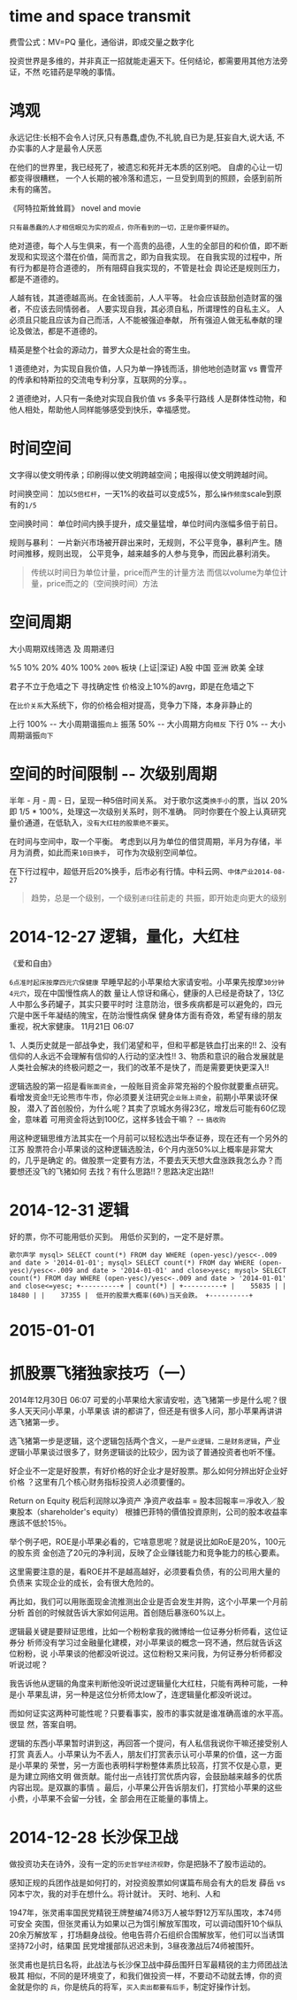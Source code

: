 # time and space transmit

  费雪公式：MV=PQ
  量化，通俗讲，即成交量之数字化

  投资世界是多维的，并非真正一招就能走遍天下。任何结论，都需要用其他方法旁证，不然
  吃错药是早晚的事情。


# 鸿观

  永远记住:长相不会令人讨厌,只有愚蠢,虚伪,不礼貌,自已为是,狂妄自大,说大话,
  不办实事的人才是最令人厌恶

  在他们的世界里，我已经死了，被遗忘和死并无本质的区别吧。
  自虐的心让一切都变得很糟糕，
  一个人长期的被冷落和遗忘，一旦受到周到的照顾，会感到前所未有的痛苦。

  《阿特拉斯耸耸肩》 novel and movie

  `只有最愚蠢的人才相信眼见为实的观点，你所看到的一切，正是你要怀疑的`。

  绝对道德，每个人与生俱来，有一个高贵的品德，人生的全部目的和价值，即不断
  发现和实现这个潜在价值，简而言之，即为自我实现。
  在自我实现的过程中，所有行为都是符合道德的， 所有阻碍自我实现的，不管是社会
  舆论还是规则压力，都是不道德的。

  人越有钱，其道德越高尚。在金钱面前，人人平等。
  社会应该鼓励创造财富的强者，不应该去同情弱者。
  人要实现自我，其必须自私，所谓理性的自私主义。
  人必须且只能且应该为自己而活，人不能被强迫奉献，
  所有强迫人做无私奉献的理论及做法，都是不道德的。

  精英是整个社会的源动力，普罗大众是社会的寄生虫。

  1 道德绝对，为实现自我价值，人只为单一挣钱而活，排他地创造财富 vs
    曹雪芹的传承和特斯拉的交流电专利分享，互联网的分享。。

  2 道德绝对，人只有一条绝对实现自我价值 vs 多条平行路线
    人是群体性动物，和他人相处，帮助他人同样能够感受到快乐，幸福感觉。

# 时间空间

  文字得以使文明传承；印刷得以使文明跨越空间；电报得以使文明跨越时间。

  时间换空间：
  加以`5倍杠杆`，一天1%的收益可以变成5%，那么`操作频度`scale到原有的`1/5`

  空间换时间：
  单位时间内换手提升，成交量猛增，单位时间内涨幅多倍于前日。

  规则与暴利：
  一片新兴市场被开辟出来时，无规则，不公平竞争，暴利产生。随时间推移，规则出现，
  公平竞争，越来越多的人参与竞争，而因此暴利消失。

  > 传统以时间日为单位计量，price而产生的计量方法
  > 而信以volume为单位计量，price而之的（空间换时间）方法

# 空间周期

  大小周期双线筛选 及 周期递归

  %5 10% 20% 40% 100% `200%` 板块 (上证|深证) A股 中国 亚洲 欧美 全球

  君子不立于危墙之下  寻找确定性
  价格没上10%的avrg，即是在危墙之下

  在`比价关系`大系统下，你的价格会相对提高，竞争力下降，本身非静止的

  上行  100%  -- 大小周期谐振`向上`
  振荡  50%   -- 大小周期方向`相反`
  下行  0%    -- 大小周期谐振`向下`

# 空间的时间限制 -- 次级别周期

  半年 - 月 - 周 - 日，呈现一种5倍时间关系。
  对于歌尔这类`换手小`的票，当以 20% 即 1/5 * 100%，处理这一次级别关系时，则不准确。
  同时你要在个股上认真研究量价通道，在低轨入，`没有大红柱的股票绝不要买`。

  在时间与空间中，取一个平衡。
  考虑到以月为单位的借贷周期，半月为存储，半月为消费，如此而来`10日换手`，
  可作为次级别空间单位。

  在下行过程中，超低开后20%换手，后市必有行情。中科云网、`中体产业2014-08-27`

  > 趋势，总是一个级别，一个级别`递归`往前走的
  > 共振，即开始走向更大的级别


# 2014-12-27 逻辑，量化，大红柱

  《爱和自由》

  `6点准时起床按摩四元穴保健康`
  早睡早起的小苹果给大家请安啦。小苹果先按摩`30分钟4元穴`，现在中国慢性病人的数
  量让人惊讶和痛心，健康的人已经是奇缺了，13亿人中那么多药罐子，其实只要平时时
  注意防治，很多疾病都是可以避免的，四元穴是中医千年凝结的隗宝，在防治慢性病保
  健身体方面有奇效，希望有缘的朋友重视，祝大家健康。
  11月21日 06:07

  1、人类历史就是一部战争史，我们渴望和平，但和平都是铁血打出来的!!
  2、没有信仰的人永远不会理解有信仰的人行动的坚决性!!
  3、物质和意识的融合发展就是人类社会解决的终极问题之一，我们的改革不是快了，而是需要更快更深入!!

  逻辑选股的第一招是看`账面资金`，一般账目资金非常充裕的个股你就要重点研究。
  看增发资金!!无论熊市牛市，你必须要关注研究`企业账上资金`，前期小苹果谈环保股，
  潜入了首创股份，为什么呢？其卖了京城水务得23亿，增发后可能有60亿现金，意味着
  可用资金将达到100亿，这样多钱会干嘛？ -- `搞收购`

  用这种逻辑思维方法其实在一个月前可以轻松选出华泰证券，现在还有一个另外的江苏
  股票符合小苹果谈的这种逻辑选股法，6个月内涨50%以上概率是非常大的，几乎是确定
  的。做股票一定要有方法，不要去天天想大盘涨跌我怎么办？而要想还没飞的飞猪如何
  去找？有什么思路!!？思路决定出路!!

# 2014-12-31 逻辑

  好的票，你不可能用低价买到。
  用低价买到的，一定不是好票。

  `歌尔声学
  mysql> SELECT count(*) FROM day WHERE (open-yesc)/yesc<-.009 and date > '2014-01-01';
  mysql> SELECT count(*) FROM day WHERE (open-yesc)/yesc<-.009 and date > '2014-01-01' and close>yesc;
  mysql> SELECT count(*) FROM day WHERE (open-yesc)/yesc<-.009 and date > '2014-01-01' and close<=yesc;
  +----------+
  | count(*) |
  +----------+
  |    55835 |
  |    18480 |
  |    37355 |  低开的股票大概率(60%)当天会跌。
  +----------+`

# 2015-01-01 

# 抓股票飞猪独家技巧（一）

  2014年12月30日 06:07
  可爱的小苹果给大家请安啦，选飞猪第一步是什么呢？很多人天天问小苹果，小苹果该
  讲的都讲了，但还是有很多人问，那小苹果再讲讲选飞猪第一步。

  选飞猪第一步是逻辑，这个逻辑包括两个含义，`一是产业逻辑，二是财务逻辑`，产业
  逻辑小苹果谈过很多了，财务逻辑谈的比较少，因为谈了普通投资者也听不懂。

  好企业不一定是好股票，有好价格的好企业才是好股票。那么如何分辨出好企业好价格
  ？这里有几个核心财务指标投资人必须要懂的。

  Return on Equity 税后利润除以净资产
  净资产收益率 = 股本回報率＝凈收入／股東股本（shareholder's equity）
  根據巴菲特的價值投資原則，公司的股本收益率應該不低於15％。

  举个例子吧，ROE是小苹果必看的，它啥意思呢？就是说比如RoE是20%，100元的股东资
  金创造了20元的净利润，反映了企业赚钱能力和竞争能力的核心要素。

  这里需要注意的是，看ROE并不是越高越好，必须要看负债，有的公司用大量的负债来
  实现企业的成长，会有很大危险的。

  再比如，我们可以用账面现金流推测出企业是否会发生并购，这个小苹果一个月前分析
  首创的时候就告诉大家如何运用。首创随后暴涨60%以上。

  逻辑最关键是要辩证思维，比如一个粉粉拿我的微博给一位证券分析师看，这位证券分
  析师没有学习过金融量化建模，对小苹果谈的概念一窍不通，然后就告诉这位粉粉，说
  小苹果谈的他都没听说过。这位粉粉又来问我，为何证券分析师都没听说过呢？

  我告诉他从逻辑的角度来判断他没听说过逻辑量化大红柱，只能有两种可能，一种是小
  苹果乱讲，另一种是这位分析师太low了，连逻辑量化都没听说过。

  而如何证实这两种可能性呢？只要看事实，股市的事实就是谁准确高谁的水平高。很显
  然，答案自明。

  逻辑的东西小苹果暂时讲到这，再回答一个提问，有人私信我说你干嘛还接受别人打赏
  真丢人。小苹果认为不丢人，朋友们打赏表示认可小苹果的价值，这一方面是小苹果的
  荣誉，另一方面也表明科学粉整体素质比较高，打赏不仅是心意，更是为建立网络文明
  做贡献。能付出一点钱打赏优质内容，会鼓励越来越多的优质内容出现。是双赢的事情
  。最后，小苹果公开告诉朋友们，打赏给小苹果的这些小费，小苹果不会留一分钱，全
  部会用在正能量的事情上。

# 2014-12-28 长沙保卫战

  做投资功夫在诗外，没有一定的`历史哲学经济视野`，你是把脉不了股市运动的。

  感知正规的兵团作战是如何打的，对投资股票如何谋篇布局会有大的启发
  薛岳 vs 冈本宁次，我的对手在想什么。将计就计。
  天时、地利、人和

  1947年，张灵甫率国民党精锐王牌整编74师3万人被华野12万军队围攻，本74师可安全
  突围，但张灵甫认为如果以己为饵引解放军围攻，可以调动围歼10个纵队20余万解放军
  ，打场翻身战役。他电告蒋介石组织合围解放军，他们可以当诱饵坚持72小时，结果国
  民党增援部队迟迟未到，3昼夜激战后74师被围歼。

  张灵甫也是抗日名将，此战法与长沙保卫战中薛岳围歼日军最精锐的主力师团战法极其
  相似，不同的是环境变了，和我们做投资一样，不要动不动就去博，你的资金就是你的
  `兵`，你是统兵的将军，`买入卖出都要有后手`，制定好操作计划。

